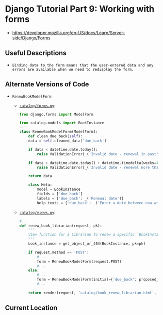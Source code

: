 # Django Tutorial Part 9: Working with forms

* <https://developer.mozilla.org/en-US/docs/Learn/Server-side/Django/Forms>

## Useful Descriptions

* `Binding data to the form means that the user-entered data and any errors are available when we need to redisplay the form.`

## Alternate Versions of Code

* `RenewBookModelForm`

  * [`catalog/forms.py`](./catalog/forms.py):

    ```python
    from django.forms import ModelForm

    from catalog.models import BookInstance

    class RenewBookModelForm(ModelForm):
        def clean_due_back(self):
        data = self.cleaned_data['due_back']

        if data < datetime.date.today():
            raise ValidationError(_('Invalid date - renewal in past'))

        if data > datetime.date.today() + datetime.timedelta(weeks=4):
            raise ValidationError(_('Invalid date - renewal more than 4 weeks ahead'))

        return data

        class Meta:
            model = BookInstance
            fields = ['due_back']
            labels = {'due_back': _('Renewal date')}
            help_texts = {'due_back': _('Enter a date between now and 4 weeks (default 3).')}
    ```

  * [`catalog/views.py`](./catalog/views.py):

    ```python
    #...
    def renew_book_librarian(request, pk):
        """
        View function for a Librarian to renew a specific `BookInstance`.
        """
        book_instance = get_object_or_404(BookInstance, pk=pk)

        if request.method == 'POST':
            #...
            form = RenewBookModelForm(request.POST)
            #...
        else:
            #...
            form = RenewBookModelForm(initial={'due_back': proposed_renewal_date})
            #...

        return render(request, 'catalog/book_renew_librarian.html', context)
    ```

## Current Location

